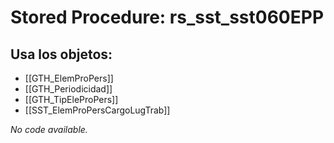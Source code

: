 # Stored Procedure: rs_sst_sst060EPP

## Usa los objetos:
- [[GTH_ElemProPers]]
- [[GTH_Periodicidad]]
- [[GTH_TipEleProPers]]
- [[SST_ElemProPersCargoLugTrab]]

*No code available.*
